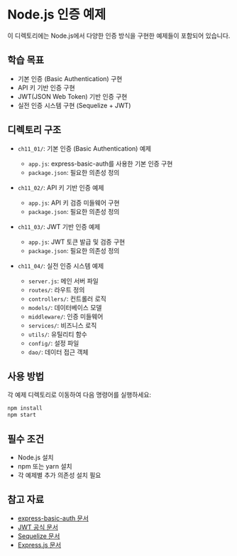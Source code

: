 # Node.js 인증 예제

이 디렉토리에는 Node.js에서 다양한 인증 방식을 구현한 예제들이 포함되어 있습니다.

## 학습 목표

- 기본 인증 (Basic Authentication) 구현
- API 키 기반 인증 구현
- JWT(JSON Web Token) 기반 인증 구현
- 실전 인증 시스템 구현 (Sequelize + JWT)

## 디렉토리 구조

- `ch11_01/`: 기본 인증 (Basic Authentication) 예제

  - `app.js`: express-basic-auth를 사용한 기본 인증 구현
  - `package.json`: 필요한 의존성 정의

- `ch11_02/`: API 키 기반 인증 예제

  - `app.js`: API 키 검증 미들웨어 구현
  - `package.json`: 필요한 의존성 정의

- `ch11_03/`: JWT 기반 인증 예제

  - `app.js`: JWT 토큰 발급 및 검증 구현
  - `package.json`: 필요한 의존성 정의

- `ch11_04/`: 실전 인증 시스템 예제
  - `server.js`: 메인 서버 파일
  - `routes/`: 라우트 정의
  - `controllers/`: 컨트롤러 로직
  - `models/`: 데이터베이스 모델
  - `middleware/`: 인증 미들웨어
  - `services/`: 비즈니스 로직
  - `utils/`: 유틸리티 함수
  - `config/`: 설정 파일
  - `dao/`: 데이터 접근 객체

## 사용 방법

각 예제 디렉토리로 이동하여 다음 명령어를 실행하세요:

```bash
npm install
npm start
```

## 필수 조건

- Node.js 설치
- npm 또는 yarn 설치
- 각 예제별 추가 의존성 설치 필요

## 참고 자료

- [express-basic-auth 문서](https://github.com/LionC/express-basic-auth)
- [JWT 공식 문서](https://jwt.io/)
- [Sequelize 문서](https://sequelize.org/)
- [Express.js 문서](https://expressjs.com/)
